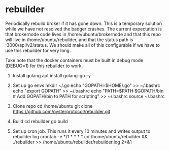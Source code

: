 # rebuilder
Periodically rebuild broker if it has gone down.  This is a temporary solution while we have not resolved the badger
crashes.  The current expectation is that brokernode code lives in /home/ubuntu/brokernode and that this repo will live in
/home/ubuntu/rebuilder, and that the status path is :3000/api/v2/status.  We should make all of this configurable if
we have to use this rebuilder for very long.

Take note that the docker containers must be built in debug mode (DEBUG=1) for this rebuilder to work.

1.  Install golang
apt install golang-go -y

2.  Set up go envs
mkdir ~/.go
echo "GOPATH=$HOME/.go" >> ~/.bashrc
echo "export GOPATH" >> ~/.bashrc
echo "PATH=\$PATH:\$GOPATH/bin # Add GOPATH/bin to PATH for scripting" >> ~/.bashrc
source ~/.bashrc

3.  Clone repo
cd /home/ubuntu
git clone https://github.com/oysterprotocol/rebuilder.git

4.  Build
cd rebuilder
go build

5.  Set up cron job.  This runs it every 10 minutes and writes output to rebuilder.log
crontab -e
*/1 * * * * cd /home/ubuntu/rebuilder && ./rebuilder >> /home/ubuntu/rebuilder/rebuilder.log 2>&1